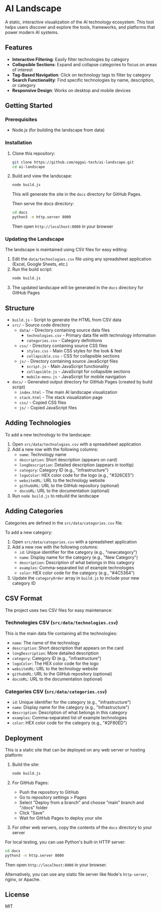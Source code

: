 # AI Landscape

A static, interactive visualization of the AI technology ecosystem. This tool helps users discover and explore the tools, frameworks, and platforms that power modern AI systems.

## Features

- **Interactive Filtering**: Easily filter technologies by category
- **Collapsible Sections**: Expand and collapse categories to focus on areas of interest
- **Tag-Based Navigation**: Click on technology tags to filter by category
- **Search Functionality**: Find specific technologies by name, description, or category
- **Responsive Design**: Works on desktop and mobile devices

## Getting Started

### Prerequisites

- Node.js (for building the landscape from data)

### Installation

1. Clone this repository:
   ```bash
   git clone https://github.com/eggai-tech/ai-landscape.git
   cd ai-landscape
   ```

2. Build and view the landscape:
   ```bash
   node build.js
   ```
   
   This will generate the site in the `docs` directory for GitHub Pages.
   
   Then serve the docs directory:
   ```bash
   cd docs
   python3 -m http.server 8000
   ```
   Then open `http://localhost:8000` in your browser

### Updating the Landscape

The landscape is maintained using CSV files for easy editing:

1. Edit the `data/technologies.csv` file using any spreadsheet application (Excel, Google Sheets, etc.)
2. Run the build script:
   ```bash
   node build.js
   ```
3. The updated landscape will be generated in the `docs` directory for GitHub Pages

## Structure

- `build.js` - Script to generate the HTML from CSV data
- `src/` - Source code directory
  - `data/` - Directory containing source data files
    - `technologies.csv` - Primary data file with technology information
    - `categories.csv` - Category definitions
  - `css/` - Directory containing source CSS files
    - `styles.css` - Main CSS styles for the look & feel
    - `collapsible.css` - CSS for collapsible sections
  - `js/` - Directory containing source JavaScript files
    - `script.js` - Main JavaScript functionality
    - `collapsible.js` - JavaScript for collapsible sections
    - `mobile-menu.js` - JavaScript for mobile navigation
- `docs/` - Generated output directory for GitHub Pages (created by build script)
  - `index.html` - The main AI landscape visualization
  - `stack.html` - The stack visualization page
  - `css/` - Copied CSS files
  - `js/` - Copied JavaScript files

## Adding Technologies

To add a new technology to the landscape:

1. Open `src/data/technologies.csv` with a spreadsheet application
2. Add a new row with the following columns:
   - `name`: Technology name
   - `description`: Short description (appears on card)
   - `longDescription`: Detailed description (appears in tooltip)
   - `category`: Category ID (e.g., "infrastructure")
   - `logoColor`: HEX color code for the logo (e.g., "#326CE5")
   - `websiteURL`: URL to the technology website
   - `githubURL`: URL to the GitHub repository (optional)
   - `docsURL`: URL to the documentation (optional)
3. Run `node build.js` to rebuild the landscape

## Adding Categories

Categories are defined in the `src/data/categories.csv` file.

To add a new category:

1. Open `src/data/categories.csv` with a spreadsheet application
2. Add a new row with the following columns:
   - `id`: Unique identifier for the category (e.g., "newcategory")
   - `name`: Display name for the category (e.g., "New Category")
   - `description`: Description of what belongs in this category
   - `examples`: Comma-separated list of example technologies
   - `color`: HEX color code for the category (e.g., "#4C5364")
3. Update the `categoryOrder` array in `build.js` to include your new category ID

## CSV Format

The project uses two CSV files for easy maintenance:

### Technologies CSV (`src/data/technologies.csv`)
This is the main data file containing all the technologies:
- `name`: The name of the technology
- `description`: Short description that appears on the card
- `longDescription`: More detailed description
- `category`: Category ID (e.g., "infrastructure")
- `logoColor`: The HEX color code for the logo
- `websiteURL`: URL to the technology website
- `githubURL`: URL to the GitHub repository (optional)
- `docsURL`: URL to the documentation (optional)

### Categories CSV (`src/data/categories.csv`)
- `id`: Unique identifier for the category (e.g., "infrastructure")
- `name`: Display name for the category (e.g., "Infrastructure") 
- `description`: Description of what belongs in this category
- `examples`: Comma-separated list of example technologies
- `color`: HEX color code for the category (e.g., "#2F80ED")

## Deployment

This is a static site that can be deployed on any web server or hosting platform:

1. Build the site:
   ```bash
   node build.js
   ```

2. For GitHub Pages:
   - Push the repository to GitHub
   - Go to repository settings > Pages
   - Select "Deploy from a branch" and choose "main" branch and "/docs" folder
   - Click "Save"
   - Wait for GitHub Pages to deploy your site

3. For other web servers, copy the contents of the `docs` directory to your server

For local testing, you can use Python's built-in HTTP server:
```bash
cd docs
python3 -m http.server 8000
```
Then open `http://localhost:8000` in your browser.

Alternatively, you can use any static file server like Node's `http-server`, nginx, or Apache.

## License

MIT